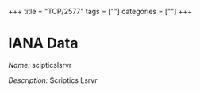 +++
title = "TCP/2577"
tags = [""]
categories = [""]
+++

# IANA Data

_Name:_ scipticslsrvr

_Description:_ Scriptics Lsrvr

